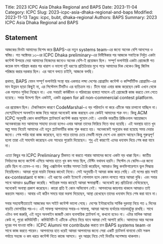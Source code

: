 Title: 2023 ICPC Asia Dhaka Regional and BAPS
Date: 2023-11-04
Category: ICPC
Slug: 2023-icpc-asia-dhaka-regional-and-baps
Modified: 2023-11-13
Tags: icpc, bubt, dhaka-regional
Authors: BAPS
Summary: 2023 ICPC Asia Dhaka Regional and BAPS

## Statement

<p> আজকের দিনটা আমাদের বিশেষ করে BAPS-এর নতুন systems team-এর জন্যে অনেক বেশি আনন্দের ও স্বস্তির। গত অক্টোবর ১৩-এর ICPC Dhaka preliminary-এর বিভীষিকার পর আজকে সবাইকে নিখুঁত একটা কন্টেস্ট উপহার দেয়া আমাদের নিজেদের জন্যেও অনেক বেশি-ই প্রয়োজন ছিল। সম্পূর্ণ ভলান্টারি একটা প্রোজেক্টে গত কয়েক মাস পরিশ্রম করার পর খারাপ ও ভালো দুই ধরণের প্রতিক্রিয়ার মুখে পড়ে আমাদের দিক থেকেও কিছু জিনিষ পরিষ্কার করার দরকার ছিল। এর আগে বলতে চাইনি, আজকে বলছি। </p>

<p>প্রথমত, BAPS যেমন সম্পূর্ণ ভলান্টারি সংস্থা যার একমাত্র লক্ষ্য দেশের প্রোগ্রামিং কন্টেস্ট ও কম্পিটিটিভ প্রোগ্রামিং-এর মান উন্নয়ন ছাড়া কিছুই না, এর সিস্টেমস টিমটিও এর ব্যতিক্রম নয়। টিমে যারা এবার কাজ করেছেন কেউ এখান থেকে এক পয়সাও সুবিধা নিচ্ছেন না। এবং সবারই কর্মজীবন ও পরিবারের ব্যস্ততা সামলে এই প্রোজেক্টে কাজ করতে বেগ পেতে হয়েছে। সবার উদ্দেশ্য ছিল একটাই, একটা open for all non-commercial contest platform.</p>

<p>এর প্রয়োজন ছিল। টেকনিক্যাল কারণে CodeMarshal-এ বড় পরিবর্তন না করে এটিকে আর চালানো যাচ্ছিল না। দেশে/বিদেশে অনলাইন জাজ নিয়ে আরো অনেকেই কাজ করছেন এবং কেউই আমাদের শত্রু নন। কিন্তু ACM ICPC অনুযায়ী কোন কমার্শিয়াল প্ল্যাটফর্মে কন্টেস্ট করার সুযোগ নেই। এমনকি ভারতীয় রিজিওনাল আয়োজনে অনেকবারের মত আমাদের সাহায্য চাওয়া হলেও এবার আমরা তাদের ফিরিয়ে দিতে বাধ্য হয়েছি। এই অবস্থায় হাতে খুব অল্প সময় নিয়েই আমাদের এই নতুন প্ল্যাটফর্মটির কাজ শুরু করতে হয়। অনেককেই অনুরোধ করা হয়েছে সময় দেয়ার জন্যে। শেষ পর্যন্ত যারা কাজ করেছেন, হতে পারে তাদের চেয়ে মেধাবী মানুষ দেশে এবং প্রবাসে আছেন কিন্তু গুরুত্বপূর্ণ হলো তারা এই সাহসটা করেছেন এবং সাধ্যের পুরোটা দিয়েছেন। শুধু এই কারণেই এদের ধন্যবাদ দিয়ে শেষ করা যাবে না।</p>

<p>এতো কিছুর পর ICPC Preliminary ঠিকমত না করতে পারার আমাদের জন্যে একটা বড় ধাক্কা ছিল। জাতীয় নির্বাচনের জন্যে কন্টেস্ট এগিয়ে আসায় হাতে খুব কম সময় ছিল, টেস্টিং যথাযথ হয়নি। সিস্টেম যে স্কেলিং-এর জন্যে রেডি ছিল না তেমন-ও নয়। কিছু এক্সটার্নাল ফ্যাক্টর সমস্যা তৈরি করেছিল, আমরাও কিছু কনফিগারেশনে ভুল সিদ্ধান্ত নিয়েছিলাম। আমরা পুরো দায়টা নিজের কাধেই নিবো। সেই অনুযায়ী-ই আমরা কাজ করে গেছি। এই দলের প্রায় সবাই ex-contestant বা জাজ। এই ধরণের একটা ইভেন্টে গোলমাল হলে কেমন লাগতে পারে আমরা বুঝি। এবং সবার সাথে আমরাও suffer করেছি। ক্ষতিগ্রস্ত সবার কাছেই আমরা ক্ষমাপ্রার্থী। অনেকেই রুঢ় প্রতিক্রিয়া দেখিয়েছেন, অনেকেই অনাস্থা প্রকাশ করেছেন। কারো প্রতি ই কোন অভিযোগ নেই। আপনাদের জায়গায় থাকলে আমরাও তাই করতাম সম্ভবত। আবার ওই কঠিন সময়ে যারা ভরসা দিয়েছেন, আস্থা রেখেছেন তাদের ধন্যবাদ দিয়ে শেষ করা যাবে না।</p>

<p>সবার সহযোগীতাতেই আজকের অন সাইট কন্টেস্ট ভালো গেছে। দেশের ইন্টারনেটের সার্বিক দুরবস্থা নিয়ে গত ২ দিনের বাড়তি ভোগান্তির পর-ও। এই সাফল্য আপনাদের সবার-ও সাফল্য, আমরা আগের ব্যর্থতার দায়ভারটুকু রাখছি। সাথে এটাও বলা জরুরি, এই নতুন অনলাইন জাজটি কোন ব্যবসায়িক প্ল্যাটফর্ম না, কখনো হবেও না। এটার মালিক আমরা কেউ না, পুরো কমিউনিটি। কমিউনিটি-ই এটিকে এগিয়ে নিয়ে যাবে আমরা সেই আশাই রাখি। আমাদের আর অনেক দূরের পথ যাওয়া বাকি। ICPC Alumni যারা contribute করতে চান BAPS systems team এর সাথে কাজ করতে পারেন। আপনাদের হাত ধরেই আমরা আপনাদের জন্যে সেরা একটি প্ল্যাটফর্ম বানাবো যেটা সকল পর্যায়ে সহজে ও কম খরচে কন্টেস্ট নিতে কাজে আসবে।
খুব আগ্রহ নিয়ে সেই দিনটির অপেক্ষায় থাকলাম।</p>
